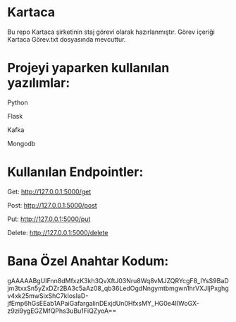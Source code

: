# Kartaca
 Bu repo Kartaca şirketinin staj görevi olarak hazırlanmıştır. Görev içeriği Kartaca Görev.txt dosyasında mevcuttur.
 
# Projeyi yaparken kullanılan yazılımlar:
 
 Python
 
 Flask
 
 Kafka
 
 Mongodb

# Kullanılan Endpointler:

Get: http://127.0.0.1:5000/get

Post: http://127.0.0.1:5000/post

Put: http://127.0.0.1:5000/put

Delete: http://127.0.0.1:5000/delete

# Bana Özel Anahtar Kodum:

gAAAAABgUIFnn8dMfxzK3kh3QvXftJ03Nru8Wq8vMJZQRYcgF8_IYsS9BaDjm3txxSn5yZxDZr2BA3c5aAz08_qb36LedOgdNngymtbmgwn1hrVXJIjPxghgv4xk25mwSixShC7kIosIaD-jfEmp6hGsEEab1APaiGafargalinDExjdUn0HfxsMY_HG0e4IIWoGX-z9zi9ygEGZMfQPhs3uBu1FiQZyoA==
